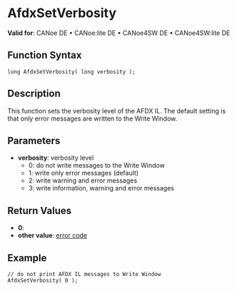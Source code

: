 # AfdxSetVerbosity

**Valid for**: CANoe DE • CANoe:lite DE • CANoe4SW DE • CANoe4SW:lite DE

## Function Syntax

```plaintext
long AfdxSetVerbosity( long verbosity );
```

## Description

This function sets the verbosity level of the AFDX IL. The default setting is that only error messages are written to the Write Window.

## Parameters

- **verbosity**: verbosity level
  - 0: do not write messages to the Write Window
  - 1: write only error messages (default)
  - 2: write warning and error messages
  - 3: write information, warning and error messages

## Return Values

- **0**:
- **other value**: [error code](../CAPLfunctionsAFDXErrorCodes.md)

## Example

```plaintext
// do not print AFDX IL messages to Write Window
AfdxSetVerbosity( 0 );
```
